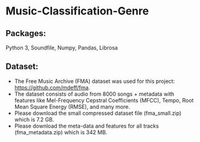 # Music-Classification-Genre


## Packages:
Python 3, Soundfile, Numpy, Pandas, Librosa


## Dataset:
* The Free Music Archive (FMA) dataset was used for this project: https://github.com/mdeff/fma. 
* The dataset consists of audio from 8000 songs + metadata with features like Mel-Frequency Cepstral Coefficients
(MFCC), Tempo, Root Mean Square Energy (RMSE), and many more.
* Please download the small compressed dataset file (fma_small.zip) which is 7.2 GB.
* Please download the meta-data and features for all tracks (fma_metadata.zip) which is 342 MB.
